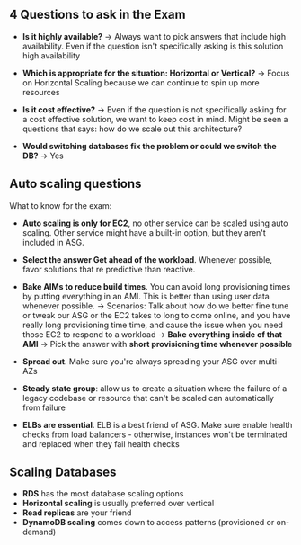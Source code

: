 
## 4 Questions to ask in the Exam

- **Is it highly available?**
-> Always want to pick answers that include high availability. Even if the question isn't specifically asking is this solution high availability

- **Which is appropriate for the situation: Horizontal or Vertical?**
-> Focus on Horizontal Scaling because we can continue to spin up more resources

- **Is it cost effective?**
-> Even if the question is not specifically asking for a cost effective solution, we want to keep cost in mind. Might be seen a questions that says: how do we scale out this architecture?

- **Would switching databases fix the problem or could we switch the DB?**
-> Yes

## Auto scaling questions

What to know for the exam:

- **Auto scaling is only for EC2**, no other service can be scaled using auto scaling. Other service might have a built-in option, but they aren't included in ASG.

- **Select the answer Get ahead of the workload**. Whenever possible, favor solutions that re predictive than reactive. 

- **Bake AIMs to reduce build times**. You can avoid long provisioning times by putting everything in an AMI. This is better than using user data whenever possible. 
-> Scenarios: Talk about how do we better fine tune or tweak our ASG or the EC2 takes to long to come online, and you have really long provisioning time time, and cause the issue when you need those EC2 to respond to a workload -> **Bake everything inside of that AMI**
-> Pick the answer with **short provisioning time whenever possible**


- **Spread out**. Make sure you're always spreading your ASG over multi-AZs

- **Steady state group**: allow us to create a situation where the failure of a legacy codebase or resource that can't be scaled can automatically from failure

- **ELBs are essential**. ELB is a best friend of ASG. Make sure enable health checks from load balancers - otherwise, instances won't be terminated and replaced when they fail health checks

## Scaling Databases

- **RDS** has the most database scaling options
- **Horizontal scaling** is usually preferred over vertical
- **Read replicas** are your friend
- **DynamoDB scaling** comes down to access patterns (provisioned or on-demand)